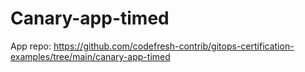 # Canary-app-timed
App repo: https://github.com/codefresh-contrib/gitops-certification-examples/tree/main/canary-app-timed